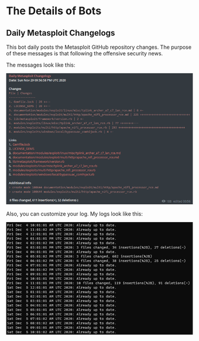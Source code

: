 # The Details of Bots

## Daily Metasploit Changelogs 

This bot daily posts the Metasploit GitHub repository changes. The purpose of these messages is that following the offensive security news.

The messages look like this:

![message](screenshots/message.png)

Also, you can customize your log. My logs look like this:

![Image of Yaktocat](screenshots/log.png)
